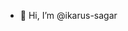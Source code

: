 - 👋 Hi, I’m @ikarus-sagar


<!---
ikarus-sagar/ikarus-sagar is a ✨ special ✨ repository because its `README.md` (this file) appears on your GitHub profile.
You can click the Preview link to take a look at your changes.
--->
